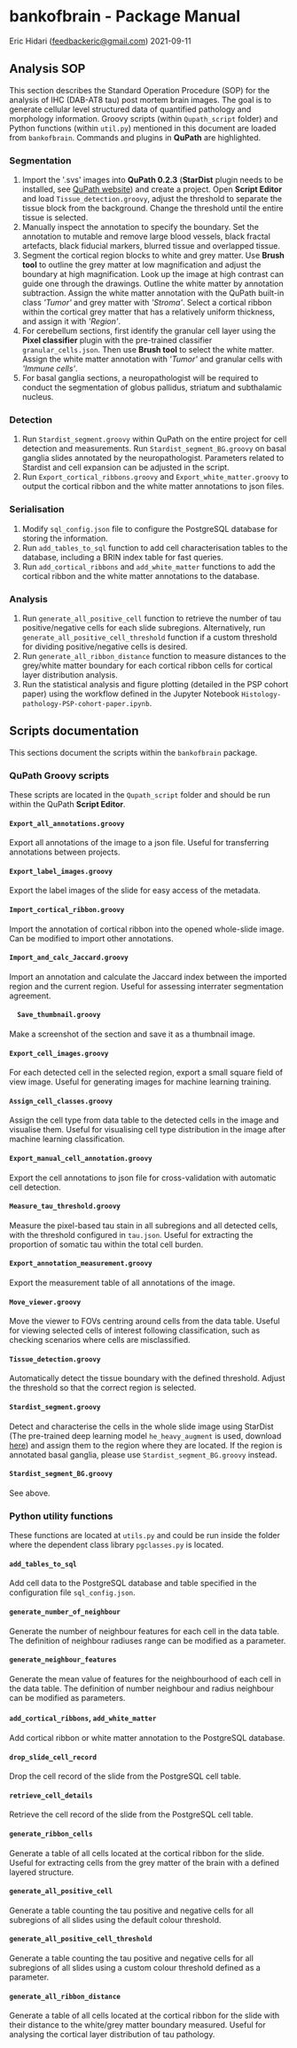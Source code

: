 # bankofbrain - Package Manual
Eric Hidari (<feedbackeric@gmail.com>) 2021-09-11

## Analysis SOP
This section describes the Standard Operation Procedure (SOP) for the analysis of IHC (DAB-AT8 tau) post mortem brain images. The goal is to generate cellular level structured data of quantified pathology and morphology information. Groovy scripts (within `Qupath_script` folder) and Python functions (within `util.py`) mentioned in this document are loaded from `bankofbrain`. Commands and plugins in __QuPath__ are highlighted.

### Segmentation
1. Import the '.svs' images into __QuPath 0.2.3__ (__StarDist__ plugin needs to be installed, see [QuPath website](https://qupath.readthedocs.io/en/stable/docs/advanced/stardist.html)) and create a project. Open __Script Editor__ and load `Tissue_detection.groovy`, adjust the threshold to separate the tissue block from the background. Change the threshold until the entire tissue is selected.
2. Manually inspect the annotation to specify the boundary. Set the annotation to mutable and remove large blood vessels, black fractal artefacts, black fiducial markers, blurred tissue and overlapped tissue. 
3. Segment the cortical region blocks to white and grey matter. Use __Brush tool__ to outline the grey matter at low magnification and adjust the boundary at high magnification. Look up the image at high contrast can guide one through the drawings. Outline the white matter by annotation subtraction. Assign the white matter annotation with the QuPath built-in class _'Tumor'_ and grey matter with _'Stroma'_. Select a cortical ribbon within the cortical grey matter that has a relatively uniform thickness, and assign it with _'Region'_.
4. For cerebellum sections, first identify the granular cell layer using the __Pixel classifier__ plugin with the pre-trained classifier `granular_cells.json`. Then use __Brush tool__ to select the white matter. Assign the white matter annotation with _'Tumor'_ and granular cells with _'Immune cells'_.
5. For basal ganglia sections, a neuropathologist will be required to conduct the segmentation of globus pallidus, striatum and subthalamic nucleus. 

### Detection
1. Run `Stardist_segment.groovy` within QuPath on the entire project for cell detection and measurements. Run `Stardist_segment_BG.groovy` on basal ganglia slides annotated by the neuropathologist. Parameters related to Stardist and cell expansion can be adjusted in the script.
2. Run `Export_cortical_ribbons.groovy` and `Export_white_matter.groovy` to output the cortical ribbon and the white matter annotations to json files.

### Serialisation
1. Modify `sql_config.json` file to configure the PostgreSQL database for storing the information.
2. Run `add_tables_to_sql` function to add cell characterisation tables to the database, including a BRIN index table for fast queries.
3. Run `add_cortical_ribbons` and `add_white_matter` functions to add the cortical ribbon and the white matter annotations to the database.

### Analysis
1. Run `generate_all_positive_cell` function to retrieve the number of tau positive/negative cells for each slide subregions. Alternatively, run `generate_all_positive_cell_threshold` function if a custom threshold for dividing positive/negative cells is desired. 
2. Run `generate_all_ribbon_distance` function to measure distances to the grey/white matter boundary for each cortical ribbon cells for cortical layer distribution analysis.
3. Run the statistical analysis and figure plotting (detailed in the PSP cohort paper) using the workflow defined in the Jupyter Notebook `Histology-pathology-PSP-cohort-paper.ipynb`.


## Scripts documentation
This sections document the scripts within the `bankofbrain` package.

### QuPath Groovy scripts
These scripts are located in the `Qupath_script` folder and should be run within the QuPath __Script Editor__.

#### `Export_all_annotations.groovy`
Export all annotations of the image to a json file. Useful for transferring annotations between projects.

#### `Export_label_images.groovy`
Export the label images of the slide for easy access of the metadata.

#### `Import_cortical_ribbon.groovy`
Import the annotation of cortical ribbon into the opened whole-slide image. Can be modified to import other annotations.

#### `Import_and_calc_Jaccard.groovy`
Import an annotation and calculate the Jaccard index between the imported region and the current region. Useful for assessing interrater segmentation agreement.

#### `	Save_thumbnail.groovy`
Make a screenshot of the section and save it as a thumbnail image.

#### `Export_cell_images.groovy`
For each detected cell in the selected region, export a small square field of view image. Useful for generating images for machine learning training.

#### `Assign_cell_classes.groovy`
Assign the cell type from data table to the detected cells in the image and visualise them. Useful for visualising cell type distribution in the image after machine learning classification.

#### `Export_manual_cell_annotation.groovy`
Export the cell annotations to json file for cross-validation with automatic cell detection.

#### `Measure_tau_threshold.groovy`
Measure the pixel-based tau stain in all subregions and all detected cells, with the threshold configured in `tau.json`. Useful for extracting the proportion of somatic tau within the total cell burden.

#### `Export_annotation_measurement.groovy`
Export the measurement table of all annotations of the image.

#### `Move_viewer.groovy`
Move the viewer to FOVs centring around cells from the data table. Useful for viewing selected cells of interest following classification, such as checking scenarios where cells are misclassified.

#### `Tissue_detection.groovy`
Automatically detect the tissue boundary with the defined threshold. Adjust the threshold so that the correct region is selected.

#### `Stardist_segment.groovy`
Detect and characterise the cells in the whole slide image using StarDist (The pre-trained deep learning model `he_heavy_augment` is used, download [here](https://github.com/stardist/stardist-imagej/tree/master/src/main/resources/models/2D)) and assign them to the region where they are located. If the region is annotated basal ganglia, please use `Stardist_segment_BG.groovy` instead.

#### `Stardist_segment_BG.groovy`
See above.


### Python utility functions
These functions are located at `utils.py` and could be run inside the folder where the dependent class library `pgclasses.py` is located.

#### `add_tables_to_sql`
Add cell data to the PostgreSQL database and table specified in the configuration file `sql_config.json`.

#### `generate_number_of_neighbour`
Generate the number of neighbour features for each cell in the data table. The definition of neighbour radiuses range can be modified as a parameter.

#### `generate_neighbour_features`
Generate the mean value of features for the neighbourhood of each cell in the data table. The definition of number neighbour and radius neighbour can be modified as parameters.

#### `add_cortical_ribbons`, `add_white_matter`
Add cortical ribbon or white matter annotation to the PostgreSQL database.

#### `drop_slide_cell_record`
Drop the cell record of the slide from the PostgreSQL cell table.

#### `retrieve_cell_details`
Retrieve the cell record of the slide from the PostgreSQL cell table.

#### `generate_ribbon_cells`
Generate a table of all cells located at the cortical ribbon for the slide. Useful for extracting cells from the grey matter of the brain with a defined layered structure.

#### `generate_all_positive_cell`
Generate a table counting the tau positive and negative cells for all subregions of all slides using the default colour threshold.

#### `generate_all_positive_cell_threshold`
Generate a table counting the tau positive and negative cells for all subregions of all slides using a custom colour threshold defined as a parameter.

#### `generate_all_ribbon_distance`
Generate a table of all cells located at the cortical ribbon for the slide with their distance to the white/grey matter boundary measured. Useful for analysing the cortical layer distribution of tau pathology.
